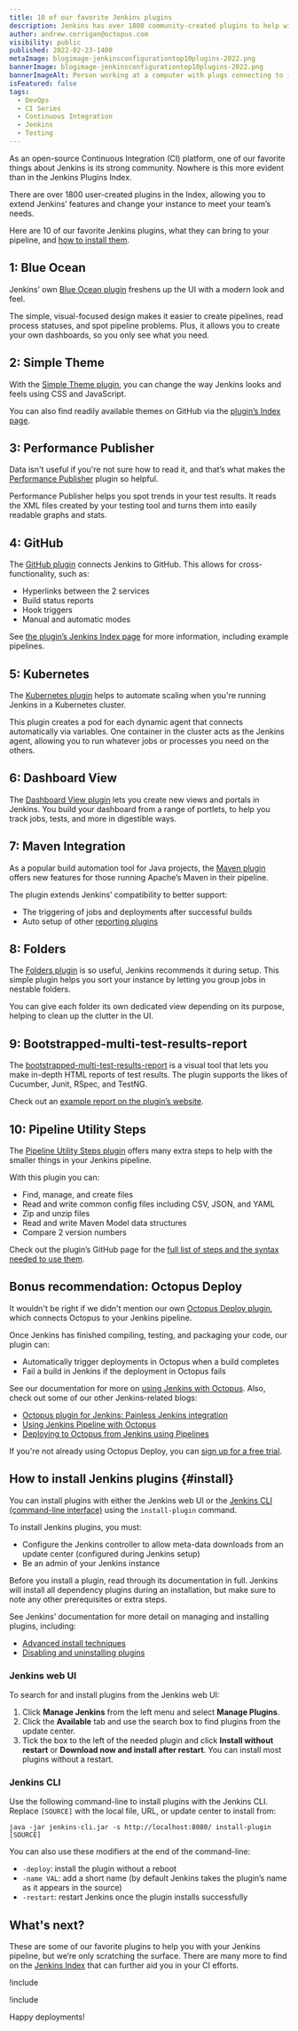 ```yaml
---
title: 10 of our favorite Jenkins plugins
description: Jenkins has over 1800 community-created plugins to help with continuous integration. Here are 10 we think are useful, as part of our series about CI and build servers.
author: andrew.corrigan@octopus.com
visibility: public
published: 2022-02-23-1400
metaImage: blogimage-jenkinsconfigurationtop10plugins-2022.png
bannerImage: blogimage-jenkinsconfigurationtop10plugins-2022.png
bannerImageAlt: Person working at a computer with plugs connecting to it. When they connect, little stars appear around the connection.
isFeatured: false
tags:
  - DevOps
  - CI Series
  - Continuous Integration
  - Jenkins
  - Testing
---
```


As an open-source Continuous Integration (CI) platform, one of our favorite things about Jenkins is its strong community. Nowhere is this more evident than in the Jenkins Plugins Index.

There are over 1800 user-created plugins in the Index, allowing you to extend Jenkins’ features and change your instance to meet your team’s needs.

Here are 10 of our favorite Jenkins plugins, what they can bring to your pipeline, and [how to install them](#install).

## 1: Blue Ocean

Jenkins’ own [Blue Ocean plugin](https://plugins.jenkins.io/blueocean/) freshens up the UI with a modern look and feel.

The simple, visual-focused design makes it easier to create pipelines, read process statuses, and spot pipeline problems. Plus, it allows you to create your own dashboards, so you only see what you need.

## 2: Simple Theme

With the [Simple Theme plugin](https://plugins.jenkins.io/simple-theme-plugin/), you can change the way Jenkins looks and feels using CSS and JavaScript.

You can also find readily available themes on GitHub via the [plugin’s Index page](https://plugins.jenkins.io/simple-theme-plugin/#plugin-content-themes).

## 3: Performance Publisher

Data isn't useful if you're not sure how to read it, and that’s what makes the [Performance Publisher](https://plugins.jenkins.io/perfpublisher/) plugin so helpful.

Performance Publisher helps you spot trends in your test results. It reads the XML files created by your testing tool and turns them into easily readable graphs and stats.

## 4: GitHub

The [GitHub plugin](https://plugins.jenkins.io/github/) connects Jenkins to GitHub. This allows for cross-functionality, such as:

-	Hyperlinks between the 2 services
-	Build status reports
-	Hook triggers
-	Manual and automatic modes

See [the plugin’s Jenkins Index page](https://plugins.jenkins.io/github/) for more information, including example pipelines.

## 5: Kubernetes

The [Kubernetes plugin](https://plugins.jenkins.io/kubernetes/) helps to automate scaling when you're running Jenkins in a Kubernetes cluster.

This plugin creates a pod for each dynamic agent that connects automatically via variables. One container in the cluster acts as the Jenkins agent, allowing you to run whatever jobs or processes you need on the others.

## 6: Dashboard View

The [Dashboard View plugin](https://plugins.jenkins.io/dashboard-view/) lets you create new views and portals in Jenkins. You build your dashboard from a range of portlets, to help you track jobs, tests, and more in digestible ways.

## 7: Maven Integration

As a popular build automation tool for Java projects, the [Maven plugin](https://plugins.jenkins.io/maven-plugin/) offers new features for those running Apache’s Maven in their pipeline.

The plugin extends Jenkins’ compatibility to better support:

- The triggering of jobs and deployments after successful builds
- Auto setup of other [reporting plugins](https://plugins.jenkins.io/ui/search?sort=relevance&categories=&labels=report&view=Tiles&page=1&query=)

## 8: Folders

The [Folders plugin](https://plugins.jenkins.io/cloudbees-folder/) is so useful, Jenkins recommends it during setup. This simple plugin helps you sort your instance by letting you group jobs in nestable folders.

You can give each folder its own dedicated view depending on its purpose, helping to clean up the clutter in the UI.

## 9: Bootstrapped-multi-test-results-report

The [bootstrapped-multi-test-results-report](https://plugins.jenkins.io/bootstraped-multi-test-results-report/) is a visual tool that lets you make in-depth HTML reports of test results. The plugin supports the likes of Cucumber, Junit, RSpec, and TestNG.

Check out an [example report on the plugin’s website](https://web-innovate.github.io/cucumber-reports/featuresOverview.html).

## 10: Pipeline Utility Steps

The [Pipeline Utility Steps plugin](https://plugins.jenkins.io/pipeline-utility-steps/) offers many extra steps to help with the smaller things in your Jenkins pipeline.

With this plugin you can:

- Find, manage, and create files
- Read and write common config files including CSV, JSON, and YAML
- Zip and unzip files
- Read and write Maven Model data structures
- Compare 2 version numbers

Check out the plugin’s GitHub page for the [full list of steps and the syntax needed to use them](https://github.com/jenkinsci/pipeline-utility-steps-plugin/blob/master/docs/STEPS.md).

## Bonus recommendation: Octopus Deploy

It wouldn't be right if we didn't mention our own [Octopus Deploy plugin](https://plugins.jenkins.io/octopusdeploy/), which connects Octopus to your Jenkins pipeline.

Once Jenkins has finished compiling, testing, and packaging your code, our plugin can:

- Automatically trigger deployments in Octopus when a build completes
- Fail a build in Jenkins if the deployment in Octopus fails

See our documentation for more on [using Jenkins with Octopus](https://octopus.com/docs/packaging-applications/build-servers/jenkins). Also, check out some of our other Jenkins-related blogs:

-	[Octopus plugin for Jenkins: Painless Jenkins integration](https://octopus.com/blog/octopus-jenkins-plugin)
-	[Using Jenkins Pipeline with Octopus](https://octopus.com/blog/using-jenkins-pipelines)
-	[Deploying to Octopus from Jenkins using Pipelines](https://octopus.com/blog/deploying-to-octopus-from-jenkins)

If you're not already using Octopus Deploy, you can [sign up for a free trial](https://octopus.com/start).

## How to install Jenkins plugins {#install}

You can install plugins with either the Jenkins web UI or the [Jenkins CLI (command-line interface)](https://www.jenkins.io/doc/book/managing/cli/) using the `install-plugin` command.

To install Jenkins plugins, you must:

- Configure the Jenkins controller to allow meta-data downloads from an update center (configured during Jenkins setup)
- Be an admin of your Jenkins instance

Before you install a plugin, read through its documentation in full. Jenkins will install all dependency plugins during an installation, but make sure to note any other prerequisites or extra steps.

See Jenkins’ documentation for more detail on managing and installing plugins, including:

-	[Advanced install techniques](https://www.jenkins.io/doc/book/managing/plugins/#advanced-installation)
-	[Disabling and uninstalling plugins](https://www.jenkins.io/doc/book/managing/plugins/#disabling-a-plugin)

### Jenkins web UI

To search for and install plugins from the Jenkins web UI:

1. Click **Manage Jenkins** from the left menu and select **Manage Plugins**.
1. Click the **Available** tab and use the search box to find plugins from the update center.
1. Tick the box to the left of the needed plugin and click **Install without restart** or **Download now and install after restart**. You can install most plugins without a restart.

### Jenkins CLI

Use the following command-line to install plugins with the Jenkins CLI. Replace `[SOURCE]` with the local file, URL, or update center to install from:

```
java -jar jenkins-cli.jar -s http://localhost:8080/ install-plugin [SOURCE]
```

You can also use these modifiers at the end of the command-line:

-	`-deploy`: install the plugin without a reboot
-	`-name VAL`: add a short name (by default Jenkins takes the plugin’s name as it appears in the source)
-	`-restart`: restart Jenkins once the plugin installs successfully

## What's next?

These are some of our favorite plugins to help you with your Jenkins pipeline, but we’re only scratching the surface. There are many more to find on the [Jenkins Index](https://plugins.jenkins.io/) that can further aid you in your CI efforts.

!include <jenkins-webinar-jan-2022>

!include <q1-2022-newsletter-cta>

Happy deployments! 